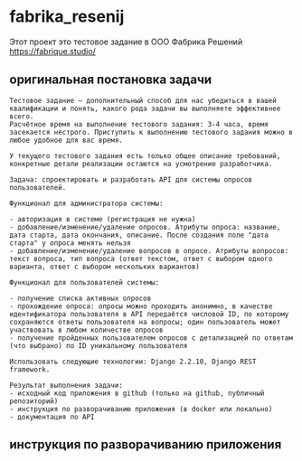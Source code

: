 # fabrika_resenij
Этот проект это тестовое задание в ООО Фабрика Решений  
https://fabrique.studio/

## оригинальная постановка задачи

    Тестовое задание – дополнительный способ для нас убедиться в вашей квалификации и понять, какого рода задачи вы выполняете эффективнее всего.
    Расчётное время на выполнение тестового задания: 3-4 часа, время засекается нестрого. Приступить к выполнению тестового задания можно в любое удобное для вас время.

    У текущего тестового задания есть только общее описание требований, конкретные детали реализации остаются на усмотрение разработчика.

    Задача: спроектировать и разработать API для системы опросов пользователей.

    Функционал для администратора системы:

    - авторизация в системе (регистрация не нужна)
    - добавление/изменение/удаление опросов. Атрибуты опроса: название, дата старта, дата окончания, описание. После создания поле "дата старта" у опроса менять нельзя
    - добавление/изменение/удаление вопросов в опросе. Атрибуты вопросов: текст вопроса, тип вопроса (ответ текстом, ответ с выбором одного варианта, ответ с выбором нескольких вариантов)

    Функционал для пользователей системы:

    - получение списка активных опросов
    - прохождение опроса: опросы можно проходить анонимно, в качестве идентификатора пользователя в API передаётся числовой ID, по которому сохраняются ответы пользователя на вопросы; один пользователь может участвовать в любом количестве опросов
    - получение пройденных пользователем опросов с детализацией по ответам (что выбрано) по ID уникальному пользователя

    Использовать следующие технологии: Django 2.2.10, Django REST framework.

    Результат выполнения задачи:
    - исходный код приложения в github (только на github, публичный репозиторий)
    - инструкция по разворачиванию приложения (в docker или локально)
    - документация по API

## инструкция по разворачиванию приложения
##
##
##